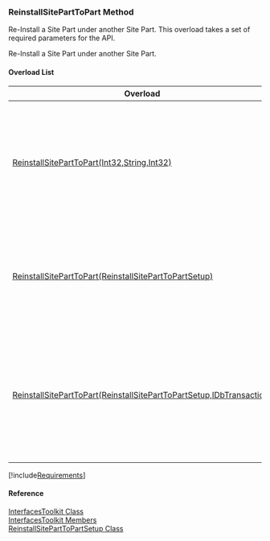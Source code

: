 ﻿### ReinstallSitePartToPart Method

Re-Install a Site Part under another Site Part. This overload takes a set of required parameters for the API.

Re-Install a Site Part under another Site Part.

#### Overload List

| Overload | Description |
| --- | --- |
| [ReinstallSitePartToPart(Int32,String,Int32)](FChoice.Toolkits.Clarify~FChoice.Toolkits.Clarify.Interfaces.InterfacesToolkit~ReinstallSitePartToPart(Int32,String,Int32).md) | Re-Install a Site Part under another Site Part. This overload takes a set of required parameters for the API.   |
| [ReinstallSitePartToPart(ReinstallSitePartToPartSetup)](FChoice.Toolkits.Clarify~FChoice.Toolkits.Clarify.Interfaces.InterfacesToolkit~ReinstallSitePartToPart(ReinstallSitePartToPartSetup).md) | Re-Install a Site Part under another Site Part. This overload takes a setup object.   |
| [ReinstallSitePartToPart(ReinstallSitePartToPartSetup,IDbTransaction)](FChoice.Toolkits.Clarify~FChoice.Toolkits.Clarify.Interfaces.InterfacesToolkit~ReinstallSitePartToPart(ReinstallSitePartToPartSetup,IDbTransaction).md) | Re-Install a Site Part under another Site Part. This overload takes a setup object and a database transaction.   |

[!include[Requirements](../partials/requirements.md)]



#### Reference

[InterfacesToolkit Class](FChoice.Toolkits.Clarify~FChoice.Toolkits.Clarify.Interfaces.InterfacesToolkit.md)  
[InterfacesToolkit Members](FChoice.Toolkits.Clarify~FChoice.Toolkits.Clarify.Interfaces.InterfacesToolkit_members.md)  
[ReinstallSitePartToPartSetup Class](FChoice.Toolkits.Clarify~FChoice.Toolkits.Clarify.Interfaces.ReinstallSitePartToPartSetup.md)
